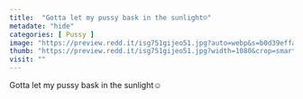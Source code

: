 ```yaml
---
title:  "Gotta let my pussy bask in the sunlight☺️"
metadate: "hide"
categories: [ Pussy ]
image: "https://preview.redd.it/isg751gijeo51.jpg?auto=webp&s=b0d39effaf260708a5c84984f84d53f36c0bf687"
thumb: "https://preview.redd.it/isg751gijeo51.jpg?width=1080&crop=smart&auto=webp&s=5a46fc3aec106af135d9371ee7a447934a1c183d"
visit: ""
---
```

Gotta let my pussy bask in the sunlight☺️
